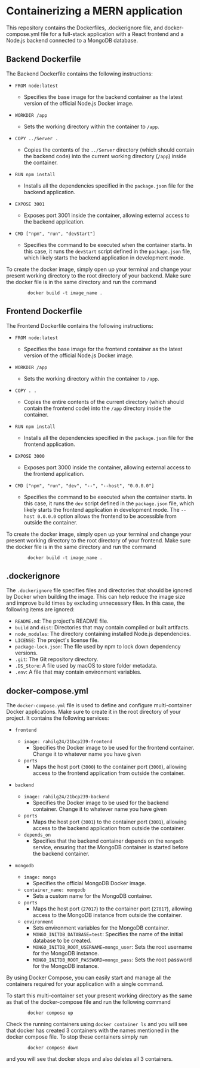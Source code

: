 # Containerizing a MERN application

This repository contains the Dockerfiles, .dockerignore file, and docker-compose.yml file for a full-stack application with a React frontend and a Node.js backend connected to a MongoDB database.


## Backend Dockerfile

The Backend Dockerfile contains the following instructions:

- `FROM node:latest`
  - Specifies the base image for the backend container as the latest version of the official Node.js Docker image.

- `WORKDIR /app`
  - Sets the working directory within the container to `/app`.

- `COPY ../Server .`
  - Copies the contents of the `../Server` directory (which should contain the backend code) into the current working directory (`/app`) inside the container.

- `RUN npm install`
  - Installs all the dependencies specified in the `package.json` file for the backend application.

- `EXPOSE 3001`
  - Exposes port 3001 inside the container, allowing external access to the backend application.

- `CMD ["npm", "run", "devStart"]`
  - Specifies the command to be executed when the container starts. In this case, it runs the `devStart` script defined in the `package.json` file, which likely starts the backend application in development mode.


To create the docker image, simply open up your terminal and change your present working directory to the root directory of your backend. Make sure the docker file is in the same directory and run the command
    
            docker build -t image_name .

## Frontend Dockerfile

The Frontend Dockerfile contains the following instructions:

- `FROM node:latest`
  - Specifies the base image for the frontend container as the latest version of the official Node.js Docker image.

- `WORKDIR /app`
  - Sets the working directory within the container to `/app`.

- `COPY . .`
  - Copies the entire contents of the current directory (which should contain the frontend code) into the `/app` directory inside the container.

- `RUN npm install`
  - Installs all the dependencies specified in the `package.json` file for the frontend application.

- `EXPOSE 3000`
  - Exposes port 3000 inside the container, allowing external access to the frontend application.

- `CMD ["npm", "run", "dev", "--", "--host", "0.0.0.0"]`
  - Specifies the command to be executed when the container starts. In this case, it runs the `dev` script defined in the `package.json` file, which likely starts the frontend application in development mode. The `--host 0.0.0.0` option allows the frontend to be accessible from outside the container.
 

To create the docker image, simply open up your terminal and change your present working directory to the root directory of your frontend. Make sure the docker file is in the same directory and run the command
    
            docker build -t image_name .

## .dockerignore

The `.dockerignore` file specifies files and directories that should be ignored by Docker when building the image. This can help reduce the image size and improve build times by excluding unnecessary files. In this case, the following items are ignored:

- `README.md`: The project's README file.
- `build` and `dist`: Directories that may contain compiled or built artifacts.
- `node_modules`: The directory containing installed Node.js dependencies.
- `LICENSE`: The project's license file.
- `package-lock.json`: The file used by npm to lock down dependency versions.
- `.git`: The Git repository directory.
- `.DS_Store`: A file used by macOS to store folder metadata.
- `.env`: A file that may contain environment variables.

## docker-compose.yml

The `docker-compose.yml` file is used to define and configure multi-container Docker applications. Make sure to create it in the root directory of your project. It contains the following services:

- `frontend`
  - `image: rahilg24/21bcp239-frontend`
    - Specifies the Docker image to be used for the frontend container. Change it to whatever name you have given
  - `ports`
    - Maps the host port (`3000`) to the container port (`3000`), allowing access to the frontend application from outside the container.

- `backend`
  - `image: rahilg24/21bcp239-backend`
    - Specifies the Docker image to be used for the backend container. Change it to whatever name you have given
  - `ports`
    - Maps the host port (`3001`) to the container port (`3001`), allowing access to the backend application from outside the container.
  - `depends_on`
    - Specifies that the backend container depends on the `mongodb` service, ensuring that the MongoDB container is started before the backend container.

- `mongodb`
  - `image: mongo`
    - Specifies the official MongoDB Docker image.
  - `container_name: mongodb`
    - Sets a custom name for the MongoDB container.
  - `ports`
    - Maps the host port (`27017`) to the container port (`27017`), allowing access to the MongoDB instance from outside the container.
  - `environment`
    - Sets environment variables for the MongoDB container.
    - `MONGO_INITDB_DATABASE=test`: Specifies the name of the initial database to be created.
    - `MONGO_INITDB_ROOT_USERNAME=mongo_user`: Sets the root username for the MongoDB instance.
    - `MONGO_INITDB_ROOT_PASSWORD=mongo_pass`: Sets the root password for the MongoDB instance.

By using Docker Compose, you can easily start and manage all the containers required for your application with a single command.

To start this multi-container set your present working directory as the same as that of the docker-compose file and run the following command
    
            docker compose up

Check the running containers using ```docker container ls``` and you will see that docker has created 3 containers with the names mentioned in the docker compose file. To stop these containers simply run 
            
            docker compose down
and you will see that docker stops and also deletes all 3 containers.
    
